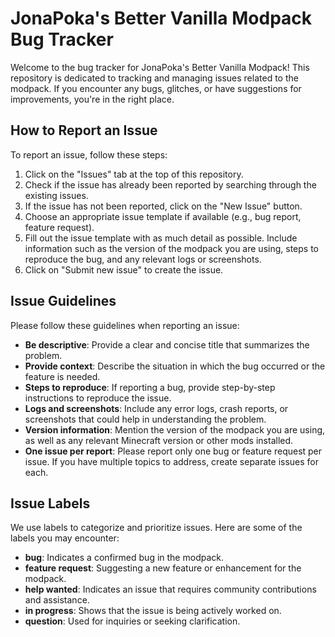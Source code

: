 # JonaPoka's Better Vanilla Modpack Bug Tracker

Welcome to the bug tracker for JonaPoka's Better Vanilla Modpack! This repository is dedicated to tracking and managing issues related to the modpack. If you encounter any bugs, glitches, or have suggestions for improvements, you're in the right place.

## How to Report an Issue

To report an issue, follow these steps:

1. Click on the "Issues" tab at the top of this repository.
2. Check if the issue has already been reported by searching through the existing issues.
3. If the issue has not been reported, click on the "New Issue" button.
4. Choose an appropriate issue template if available (e.g., bug report, feature request).
5. Fill out the issue template with as much detail as possible. Include information such as the version of the modpack you are using, steps to reproduce the bug, and any relevant logs or screenshots.
6. Click on "Submit new issue" to create the issue.

## Issue Guidelines

Please follow these guidelines when reporting an issue:

- **Be descriptive**: Provide a clear and concise title that summarizes the problem.
- **Provide context**: Describe the situation in which the bug occurred or the feature is needed.
- **Steps to reproduce**: If reporting a bug, provide step-by-step instructions to reproduce the issue.
- **Logs and screenshots**: Include any error logs, crash reports, or screenshots that could help in understanding the problem.
- **Version information**: Mention the version of the modpack you are using, as well as any relevant Minecraft version or other mods installed.
- **One issue per report**: Please report only one bug or feature request per issue. If you have multiple topics to address, create separate issues for each.

## Issue Labels

We use labels to categorize and prioritize issues. Here are some of the labels you may encounter:

- **bug**: Indicates a confirmed bug in the modpack.
- **feature request**: Suggesting a new feature or enhancement for the modpack.
- **help wanted**: Indicates an issue that requires community contributions and assistance.
- **in progress**: Shows that the issue is being actively worked on.
- **question**: Used for inquiries or seeking clarification.

